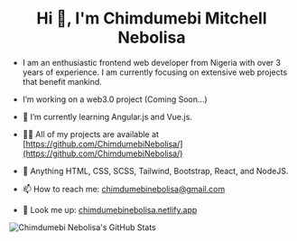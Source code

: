 <div align="center">

# Hi 👋, I'm Chimdumebi Mitchell Nebolisa

</div>

- I am an enthusiastic frontend web developer from Nigeria with over 3 years of experience. I am currently focusing on extensive web projects that benefit mankind.

- I’m working on a web3.0 project (Coming Soon...)

- 🌱 I’m currently learning Angular.js and Vue.js.

- 👨‍💻 All of my projects are available at [https://github.com/ChimdumebiNebolisa/](https://github.com/ChimdumebiNebolisa/)

- 💬 Anything HTML, CSS, SCSS, Tailwind, Bootstrap, React, and NodeJS.

- 📫 How to reach me: [chimdumebinebolisa@gmail.com](mailto:chimdumebinebolisa@gmail.com)

- 🔗 Look me up: [chimdumebinebolisa.netlify.app](https://chimdumebinebolisa.netlify.app)


![Chimdumebi Nebolisa's GitHub Stats](https://github-readme-stats.vercel.app/api?username=ChimdumebiNebolisa&show_icons=true&theme=radical)
